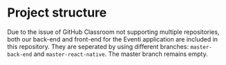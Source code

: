 # Project structure
Due to the issue of GitHub Classroom not supporting multiple repositories, both our back-end and front-end for the Eventi application are included in this repository. They are seperated by using different branches: `master-back-end` and `master-react-native`. The master branch remains empty.

